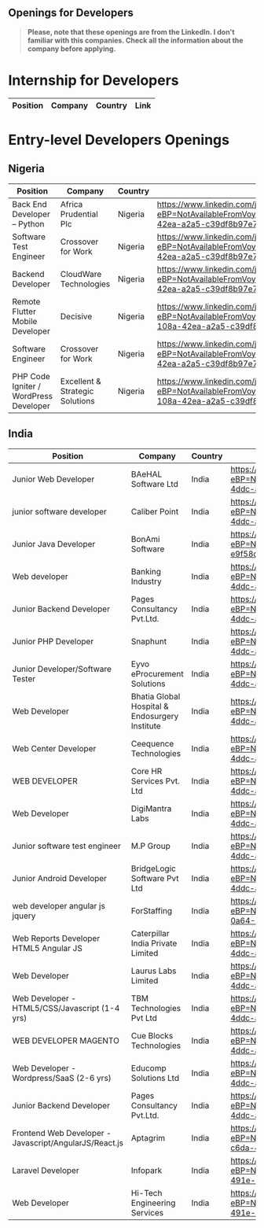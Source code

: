 ## Openings for Developers

> **Please, note that these openings are from the LinkedIn. I don't familiar with this companies. Check all the information about the company before applying.**

# Internship for Developers
|Position|Company|Country|Link|
|--|--|--|--|

# Entry-level Developers Openings

## Nigeria

|Position|Company|Country|Link|
|--|--|--|--|
|Back End Developer – Python|Africa Prudential Plc|Nigeria|https://www.linkedin.com/jobs/view/1781129159/?eBP=NotAvailableFromVoyagerAPI&recommendedFlavor=HIDDEN_GEM&refId=651164f9-108a-42ea-a2a5-c39df8b97e70&trk=d_flagship3_search_srp_jobs|
|Software Test Engineer|Crossover for Work|Nigeria|https://www.linkedin.com/jobs/view/1770203867/?eBP=NotAvailableFromVoyagerAPI&recommendedFlavor=IN_NETWORK&refId=651164f9-108a-42ea-a2a5-c39df8b97e70&trk=d_flagship3_search_srp_jobs|
|Backend Developer|CloudWare Technologies|Nigeria|https://www.linkedin.com/jobs/view/1781128238/?eBP=NotAvailableFromVoyagerAPI&recommendedFlavor=HIDDEN_GEM&refId=651164f9-108a-42ea-a2a5-c39df8b97e70&trk=d_flagship3_search_srp_jobs|
|Remote Flutter Mobile Developer|Decisive|Nigeria|https://www.linkedin.com/jobs/view/1776441743/?eBP=NotAvailableFromVoyagerAPI&recommendedFlavor=JOB_SEEKER_QUALIFIED&refId=651164f9-108a-42ea-a2a5-c39df8b97e70&trk=d_flagship3_search_srp_jobs|
|Software Engineer|Crossover for Work|Nigeria|https://www.linkedin.com/jobs/view/1770203329/?eBP=NotAvailableFromVoyagerAPI&recommendedFlavor=IN_NETWORK&refId=651164f9-108a-42ea-a2a5-c39df8b97e70&trk=d_flagship3_search_srp_jobs|
|PHP Code Igniter / WordPress Developer|Excellent & Strategic Solutions|Nigeria|https://www.linkedin.com/jobs/view/1781217894/?eBP=NotAvailableFromVoyagerAPI&recommendedFlavor=JOB_SEEKER_QUALIFIED&refId=651164f9-108a-42ea-a2a5-c39df8b97e70&trk=d_flagship3_search_srp_jobs|

## India

|Position|Company|Country|Link|
|--|--|--|--|
|Junior Web Developer|BAeHAL Software Ltd|India|https://www.linkedin.com/jobs/view/1781777765/?eBP=NotAvailableFromVoyagerAPI&recommendedFlavor=HIDDEN_GEM&refId=9e4ef17c-0a64-4ddc-aac4-e9f58dd08e8a&trk=d_flagship3_search_srp_jobs|
|junior software developer|Caliber Point|India|https://www.linkedin.com/jobs/view/1781913575/?eBP=NotAvailableFromVoyagerAPI&recommendedFlavor=HIDDEN_GEM&refId=9e4ef17c-0a64-4ddc-aac4-e9f58dd08e8a&trk=d_flagship3_search_srp_jobs|
|Junior Java Developer|BonAmi Software|India|https://www.linkedin.com/jobs/view/1780731693/?eBP=NotAvailableFromVoyagerAPI&refId=9e4ef17c-0a64-4ddc-aac4-e9f58dd08e8a&trk=d_flagship3_search_srp_jobs|
|Web developer|Banking Industry|India|https://www.linkedin.com/jobs/view/1781928166/?eBP=NotAvailableFromVoyagerAPI&recommendedFlavor=HIDDEN_GEM&refId=9e4ef17c-0a64-4ddc-aac4-e9f58dd08e8a&trk=d_flagship3_search_srp_jobs|
|Junior Backend Developer|Pages Consultancy Pvt.Ltd.|India|https://www.linkedin.com/jobs/view/1781905975/?eBP=NotAvailableFromVoyagerAPI&recommendedFlavor=HIDDEN_GEM&refId=9e4ef17c-0a64-4ddc-aac4-e9f58dd08e8a&trk=d_flagship3_search_srp_jobs|
|Junior PHP Developer|Snaphunt|India|https://www.linkedin.com/jobs/view/1781192048/?eBP=NotAvailableFromVoyagerAPI&recommendedFlavor=HIDDEN_GEM&refId=9e4ef17c-0a64-4ddc-aac4-e9f58dd08e8a&trk=d_flagship3_search_srp_jobs|
|Junior Developer/Software Tester|Eyvo eProcurement Solutions|India|https://www.linkedin.com/jobs/view/1781776503/?eBP=NotAvailableFromVoyagerAPI&recommendedFlavor=HIDDEN_GEM&refId=9e4ef17c-0a64-4ddc-aac4-e9f58dd08e8a&trk=d_flagship3_search_srp_jobs|
|Web Developer|Bhatia Global Hospital & Endosurgery Institute|India|https://www.linkedin.com/jobs/view/1781950728/?eBP=NotAvailableFromVoyagerAPI&recommendedFlavor=HIDDEN_GEM&refId=9e4ef17c-0a64-4ddc-aac4-e9f58dd08e8a&trk=d_flagship3_search_srp_jobs|
|Web Center Developer|Ceequence Technologies|India|https://www.linkedin.com/jobs/view/1781957231/?eBP=NotAvailableFromVoyagerAPI&recommendedFlavor=HIDDEN_GEM&refId=9e4ef17c-0a64-4ddc-aac4-e9f58dd08e8a&trk=d_flagship3_search_srp_jobs|
|WEB DEVELOPER|Core HR Services Pvt. Ltd|India|https://www.linkedin.com/jobs/view/1781798113/?eBP=NotAvailableFromVoyagerAPI&recommendedFlavor=HIDDEN_GEM&refId=9e4ef17c-0a64-4ddc-aac4-e9f58dd08e8a&trk=d_flagship3_search_srp_jobs|
|Web Developer|DigiMantra Labs|India|https://www.linkedin.com/jobs/view/1781009192/?eBP=NotAvailableFromVoyagerAPI&recommendedFlavor=HIDDEN_GEM&refId=9e4ef17c-0a64-4ddc-aac4-e9f58dd08e8a&trk=d_flagship3_search_srp_jobs|
|Junior software test engineer|M.P Group |India|https://www.linkedin.com/jobs/view/1781771542/?eBP=NotAvailableFromVoyagerAPI&recommendedFlavor=HIDDEN_GEM&refId=9e4ef17c-0a64-4ddc-aac4-e9f58dd08e8a&trk=d_flagship3_search_srp_jobs|
|Junior Android Developer|BridgeLogic Software Pvt Ltd |India|https://www.linkedin.com/jobs/view/1781910878/?eBP=NotAvailableFromVoyagerAPI&recommendedFlavor=HIDDEN_GEM&refId=9e4ef17c-0a64-4ddc-aac4-e9f58dd08e8a&trk=d_flagship3_search_srp_jobs|
|web developer angular js jquery|ForStaffing|India|https://www.linkedin.com/jobs/view/1781930605/?eBP=NotAvailableFromVoyagerAPI&recommendedFlavor=JOB_SEEKER_QUALIFIED&refId=9e4ef17c-0a64-4ddc-aac4-e9f58dd08e8a&trk=d_flagship3_search_srp_jobs|
|Web Reports Developer HTML5 Angular JS|Caterpillar India Private Limited |India|https://www.linkedin.com/jobs/view/1781779134/?eBP=NotAvailableFromVoyagerAPI&recommendedFlavor=HIDDEN_GEM&refId=9e4ef17c-0a64-4ddc-aac4-e9f58dd08e8a&trk=d_flagship3_search_srp_jobs|
|Web Developer|Laurus Labs Limited|India|https://www.linkedin.com/jobs/view/1781901865/?eBP=NotAvailableFromVoyagerAPI&recommendedFlavor=HIDDEN_GEM&refId=9e4ef17c-0a64-4ddc-aac4-e9f58dd08e8a&trk=d_flagship3_search_srp_jobs|
|Web Developer - HTML5/CSS/Javascript (1-4 yrs)|TBM Technologies Pvt Ltd |India|https://www.linkedin.com/jobs/view/1781374165/?eBP=NotAvailableFromVoyagerAPI&recommendedFlavor=SCHOOL_RECRUIT&refId=9e4ef17c-0a64-4ddc-aac4-e9f58dd08e8a&trk=d_flagship3_search_srp_jobs|
|WEB DEVELOPER MAGENTO|Cue Blocks Technologies |India|https://www.linkedin.com/jobs/view/1781906827/?eBP=NotAvailableFromVoyagerAPI&recommendedFlavor=HIDDEN_GEM&refId=9e4ef17c-0a64-4ddc-aac4-e9f58dd08e8a&trk=d_flagship3_search_srp_jobs|
|Web Developer - Wordpress/SaaS (2-6 yrs)|Educomp Solutions Ltd |India|https://www.linkedin.com/jobs/view/1781780924/?eBP=NotAvailableFromVoyagerAPI&recommendedFlavor=HIDDEN_GEM&refId=9e4ef17c-0a64-4ddc-aac4-e9f58dd08e8a&trk=d_flagship3_search_srp_jobs|
|Junior Backend Developer|Pages Consultancy Pvt.Ltd. |India|https://www.linkedin.com/jobs/view/1781921385/?eBP=NotAvailableFromVoyagerAPI&recommendedFlavor=HIDDEN_GEM&refId=9e4ef17c-0a64-4ddc-aac4-e9f58dd08e8a&trk=d_flagship3_search_srp_jobs|
|Frontend Web Developer - Javascript/AngularJS/React.js|Aptagrim|India|https://www.linkedin.com/jobs/view/1781372542/?eBP=NotAvailableFromVoyagerAPI&recommendedFlavor=JOB_SEEKER_QUALIFIED&refId=03915930-c6da-491e-af3a-8b447ee20c3c&trk=d_flagship3_search_srp_jobs|
|Laravel Developer|Infopark|India|https://www.linkedin.com/jobs/view/1781948226/?eBP=NotAvailableFromVoyagerAPI&recommendedFlavor=HIDDEN_GEM&refId=03915930-c6da-491e-af3a-8b447ee20c3c&trk=d_flagship3_search_srp_jobs|
|Web Developer|Hi-Tech Engineering Services|India|https://www.linkedin.com/jobs/view/1781796589/?eBP=NotAvailableFromVoyagerAPI&recommendedFlavor=HIDDEN_GEM&refId=03915930-c6da-491e-af3a-8b447ee20c3c&trk=d_flagship3_search_srp_jobs|

